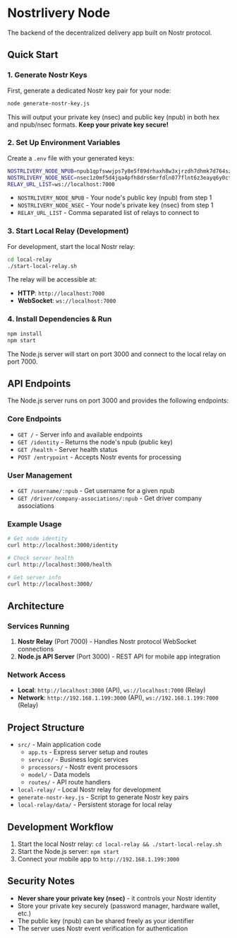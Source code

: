 # Nostrlivery Node

The backend of the decentralized delivery app built on Nostr protocol.

## Quick Start

### 1. Generate Nostr Keys

First, generate a dedicated Nostr key pair for your node:

```bash
node generate-nostr-key.js
```

This will output your private key (nsec) and public key (npub) in both hex and npub/nsec formats. **Keep your private key secure!**

### 2. Set Up Environment Variables

Create a `.env` file with your generated keys:

```bash
NOSTRLIVERY_NODE_NPUB=npub1qpfswwjps7y8e5f89drhaxh8w3xjrzdh7dhmk7d764szg5gflywsl3lyad
NOSTRLIVERY_NODE_NSEC=nsec1z0mf5d4jqa4pfh8drs6mrfdln077flnt6z3eayq6y0ct5svk5vass0p5lj
RELAY_URL_LIST=ws://localhost:7000
```

- `NOSTRLIVERY_NODE_NPUB` - Your node's public key (npub) from step 1
- `NOSTRLIVERY_NODE_NSEC` - Your node's private key (nsec) from step 1  
- `RELAY_URL_LIST` - Comma separated list of relays to connect to

### 3. Start Local Relay (Development)

For development, start the local Nostr relay:

```bash
cd local-relay
./start-local-relay.sh
```

The relay will be accessible at:
- **HTTP**: `http://localhost:7000`
- **WebSocket**: `ws://localhost:7000`

### 4. Install Dependencies & Run

```bash
npm install
npm start
```

The Node.js server will start on port 3000 and connect to the local relay on port 7000.

## API Endpoints

The Node.js server runs on port 3000 and provides the following endpoints:

### Core Endpoints
- `GET /` - Server info and available endpoints
- `GET /identity` - Returns the node's npub (public key)
- `GET /health` - Server health status
- `POST /entrypoint` - Accepts Nostr events for processing

### User Management
- `GET /username/:npub` - Get username for a given npub
- `GET /driver/company-associations/:npub` - Get driver company associations

### Example Usage

```bash
# Get node identity
curl http://localhost:3000/identity

# Check server health
curl http://localhost:3000/health

# Get server info
curl http://localhost:3000/
```

## Architecture

### Services Running
1. **Nostr Relay** (Port 7000) - Handles Nostr protocol WebSocket connections
2. **Node.js API Server** (Port 3000) - REST API for mobile app integration

### Network Access
- **Local**: `http://localhost:3000` (API), `ws://localhost:7000` (Relay)
- **Network**: `http://192.168.1.199:3000` (API), `ws://192.168.1.199:7000` (Relay)

## Project Structure

- `src/` - Main application code
  - `app.ts` - Express server setup and routes
  - `service/` - Business logic services
  - `processors/` - Nostr event processors
  - `model/` - Data models
  - `routes/` - API route handlers
- `local-relay/` - Local Nostr relay for development
- `generate-nostr-key.js` - Script to generate Nostr key pairs
- `local-relay/data/` - Persistent storage for local relay

## Development Workflow

1. Start the local Nostr relay: `cd local-relay && ./start-local-relay.sh`
2. Start the Node.js server: `npm start`
3. Connect your mobile app to `http://192.168.1.199:3000`

## Security Notes

- **Never share your private key (nsec)** - it controls your Nostr identity
- Store your private key securely (password manager, hardware wallet, etc.)
- The public key (npub) can be shared freely as your identifier
- The server uses Nostr event verification for authentication

